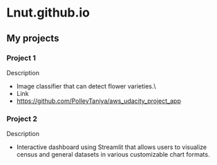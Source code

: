 # Lnut.github.io
## My projects
### Project 1 
Description  
- Image classifier that can detect flower varieties.\
- Link 
- https://github.com/PolleyTaniya/aws_udacity_project_app
### Project 2
Description
- Interactive dashboard using Streamlit that allows users to visualize census and general datasets in various customizable chart formats.
